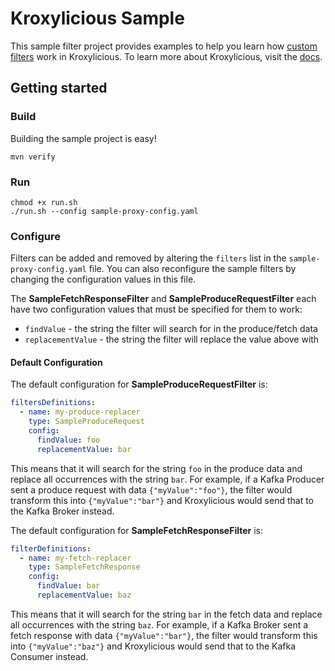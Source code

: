 # Kroxylicious Sample

This sample filter project provides examples to help you learn how [custom filters](https://kroxylicious.io/documentation/@project.version@/html/developer-guide/) work in Kroxylicious. To learn more about Kroxylicious, visit the [docs](https://kroxylicious.io/documentation/@project.version@/). 

## Getting started

### Build

Building the sample project is easy!

```shell
mvn verify
```

### Run

```shell
chmod +x run.sh
./run.sh --config sample-proxy-config.yaml
```

### Configure

Filters can be added and removed by altering the `filters` list in the `sample-proxy-config.yaml` file. You can also reconfigure the sample filters by changing the configuration values in this file.

The **SampleFetchResponseFilter** and **SampleProduceRequestFilter** each have two configuration values that must be specified for them to work:

 - `findValue` - the string the filter will search for in the produce/fetch data
 - `replacementValue` - the string the filter will replace the value above with

#### Default Configuration


The default configuration for **SampleProduceRequestFilter** is:

```yaml
filtersDefinitions:
  - name: my-produce-replacer
    type: SampleProduceRequest
    config:
      findValue: foo
      replacementValue: bar
```

This means that it will search for the string `foo` in the produce data and replace all occurrences with the string `bar`. For example, if a Kafka Producer sent a produce request with data `{"myValue":"foo"}`, the filter would transform this into `{"myValue":"bar"}` and Kroxylicious would send that to the Kafka Broker instead. 

The default configuration for **SampleFetchResponseFilter** is:

```yaml
filterDefinitions:
  - name: my-fetch-replacer
    type: SampleFetchResponse
    config:
      findValue: bar
      replacementValue: baz
```

This means that it will search for the string `bar` in the fetch data and replace all occurrences with the string `baz`. For example, if a Kafka Broker sent a fetch response with data `{"myValue":"bar"}`, the filter would transform this into `{"myValue":"baz"}` and Kroxylicious would send that to the Kafka Consumer instead.